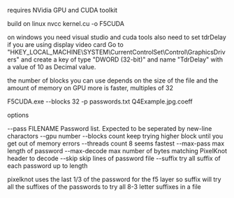 
requires NVidia GPU and CUDA toolkit

build on linux
nvcc kernel.cu -o F5CUDA

on windows you need visual studio and cuda tools
also need to set tdrDelay if you are using display video card
Go to "HKEY_LOCAL_MACHINE\SYSTEM\CurrentControlSet\Control\GraphicsDrivers" and create a key of type "DWORD (32-bit)" and name "TdrDelay" with a value of 10 as Decimal value.

the number of blocks you can use depends on the size of the file and the amount of memory on GPU
more is faster, multiples of 32

F5CUDA.exe --blocks 32 -p passwords.txt Q4Example.jpg.coeff

options

--pass FILENAME Password list. Expected to be seperated by new-line charactors
--gpu number
--blocks count
keep trying higher block until you get out of memory errors
--threads count
8 seems fastest
--max-pass max length of password
--max-decode max number of bytes matching PixelKnot header to decode
--skip skip lines of password file
--suffix try all suffix of each password up to length

pixelknot uses the last 1/3 of the password for the f5 layer so suffix will try all the suffixes of the passwords 
to try all 8-3 letter suffixes in a file

